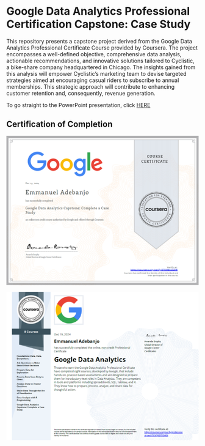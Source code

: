 # Google Data Analytics Professional Certification Capstone: Case Study

This repository presents a capstone project derived from the Google Data Analytics Professional Certificate Course provided by Coursera. The project encompasses a well-defined objective, comprehensive data analysis, actionable recommendations, and innovative solutions tailored to Cyclistic, a bike-share company headquartered in Chicago. The insights gained from this analysis will empower Cyclistic’s marketing team to devise targeted strategies aimed at encouraging casual riders to subscribe to annual memberships. This strategic approach will contribute to enhancing customer retention and, consequently, revenue generation. 

To go straight to the PowerPoint presentation, click [HERE](./presentation/powerpoint_presentation.md)

## Certification of Completion
![Certificate of Completion 1](./cert_capstone.png)

![Certificate of Completion 2](./cert.png)
